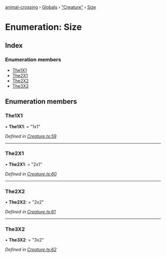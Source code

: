 [animal-crossing](../README.md) › [Globals](../globals.md) › ["Creature"](../modules/_creature_.md) › [Size](_creature_.size.md)

# Enumeration: Size

## Index

### Enumeration members

* [The1X1](_creature_.size.md#the1x1)
* [The2X1](_creature_.size.md#the2x1)
* [The2X2](_creature_.size.md#the2x2)
* [The3X2](_creature_.size.md#the3x2)

## Enumeration members

###  The1X1

• **The1X1**: = "1x1"

*Defined in [Creature.ts:59](https://github.com/Norviah/animal-crossing/blob/4071e19/module/types/Creature.ts#L59)*

___

###  The2X1

• **The2X1**: = "2x1"

*Defined in [Creature.ts:60](https://github.com/Norviah/animal-crossing/blob/4071e19/module/types/Creature.ts#L60)*

___

###  The2X2

• **The2X2**: = "2x2"

*Defined in [Creature.ts:61](https://github.com/Norviah/animal-crossing/blob/4071e19/module/types/Creature.ts#L61)*

___

###  The3X2

• **The3X2**: = "3x2"

*Defined in [Creature.ts:62](https://github.com/Norviah/animal-crossing/blob/4071e19/module/types/Creature.ts#L62)*
